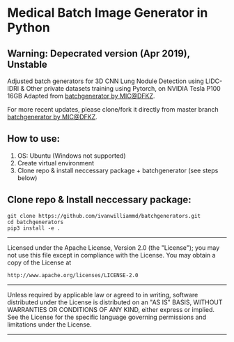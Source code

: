 # Medical Batch Image Generator in Python
## Warning: Depecrated version (Apr 2019), Unstable
Adjusted batch generators for 3D CNN Lung Nodule Detection using LIDC-IDRI & Other private datasets training using Pytorch, on NVIDIA Tesla P100 16GB
Adapted from [batchgenerator by MIC@DFKZ](https://github.com/MIC-DKFZ/batchgenerators/commit/776f6c32c38934274f8faaf54c685ae16940e5be).

For more recent updates, please clone/fork it directly from  master branch [batchgenerator by MIC@DFKZ](https://github.com/MIC-DKFZ/batchgenerators/commit/776f6c32c38934274f8faaf54c685ae16940e5be).

## How to use:
1. OS: Ubuntu (Windows not supported)
2. Create virtual environment
3. Clone repo & install neccessary package + batchgenerator (see steps below)

## Clone repo & Install neccessary package:
```
git clone https://github.com/ivanwilliammd/batchgenerators.git
cd batchgenerators
pip3 install -e .
```

------------------------------------------------------------------------------
Licensed under the Apache License, Version 2.0 (the "License");
you may not use this file except in compliance with the License.
You may obtain a copy of the License at

```http://www.apache.org/licenses/LICENSE-2.0```

------------------------------------------------------------------------------
Unless required by applicable law or agreed to in writing, software
distributed under the License is distributed on an "AS IS" BASIS,
WITHOUT WARRANTIES OR CONDITIONS OF ANY KIND, either express or implied.
See the License for the specific language governing permissions and
limitations under the License.
******************************************************************************

